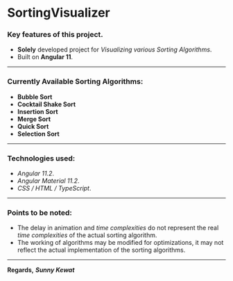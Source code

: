 # SortingVisualizer

### Key features of this project.

- **Solely** developed project for *Visualizing various Sorting Algorithms*.
- Built on **Angular 11**.

---
### Currently Available Sorting Algorithms:

- **Bubble Sort**
- **Cocktail Shake Sort**
- **Insertion Sort**
- **Merge Sort**
- **Quick Sort**
- **Selection Sort**

---
### Technologies used:

- *Angular 11.2*.
- *Angular Material 11.2*.
- *CSS / HTML / TypeScript*.

---
### Points to be noted:

- The delay in animation and *time complexities* do not represent the real *time complexities* of the actual sorting algorithm. 
- The working of algorithms may be modified for optimizations, it may not reflect the actual implementation of the sorting algorithms.

---

**Regards,**
***Sunny Kewat***
